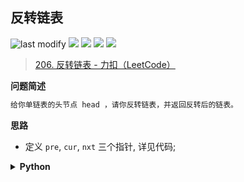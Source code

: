 ## 反转链表
<!--START_SECTION:badge-->

![last modify](https://img.shields.io/static/v1?label=last%20modify&message=2025-07-08%2016%3A53%3A13&label_color=gray&color=thistle&style=flat-square)
[![](https://img.shields.io/static/v1?label=&message=%E7%AE%80%E5%8D%95&label_color=gray&color=yellow&style=flat-square)](../../../README.md#简单)
[![](https://img.shields.io/static/v1?label=&message=LeetCode&label_color=gray&color=green&style=flat-square)](../../../README.md#leetcode)
[![](https://img.shields.io/static/v1?label=&message=%E9%93%BE%E8%A1%A8&label_color=gray&color=blue&style=flat-square)](../../../README.md#链表)
[![](https://img.shields.io/static/v1?label=&message=%E7%BB%8F%E5%85%B8&label_color=gray&color=blue&style=flat-square)](../../../README.md#经典)

<!--END_SECTION:badge-->
<!--info
tags: [链表, 经典]
source: LeetCode
level: 简单
number: '0206'
name: 反转链表
companies: []
-->

> [206. 反转链表 - 力扣（LeetCode）](https://leetcode.cn/problems/reverse-linked-list/)

<summary><b>问题简述</b></summary>

```txt
给你单链表的头节点 head ，请你反转链表，并返回反转后的链表。
```

<!-- 
<details><summary><b>详细描述</b></summary>

```txt
```

</details>
-->

<!-- <div align="center"><img src="../../../_assets/xxx.png" height="300" /></div> -->

<summary><b>思路</b></summary>

- 定义 `pre`, `cur`, `nxt` 三个指针, 详见代码;

<details><summary><b>Python</b></summary>

```python
# Definition for singly-linked list.
# class ListNode:
#     def __init__(self, val=0, next=None):
#         self.val = val
#         self.next = next

class Solution:
    def reverseList(self, head: Optional[ListNode]) -> Optional[ListNode]:

        pre, cur = None, head
        while cur:
            nxt = cur.next
            cur.next = pre
            pre = cur
            cur = nxt

        return pre
```

</details>


<!-- 
<summary><b>相关问题</b></summary>

-->
